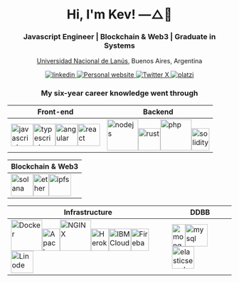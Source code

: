 <!-- Hex colors https://colorswall.com/search || https://brandcolors.net/ -->

<h1 align="center">Hi, I'm Kev! —△🌈</h1>
<h3 align="center">Javascript Engineer | Blockchain & Web3 | Graduate in Systems</h3>
<p align="center">
  <a href="http://www.unla.edu.ar/" target="_blank" alt="National University of Lanus">Universidad Nacional de Lanús</a>, Buenos Aires, Argentina
</p>

<p align="center">
<a href="https://www.linkedin.com/in/kevinfiorentino/">
<img src="https://img.shields.io/badge/LinkedIn-0077B5?style=for-the-badge&logo=linkedin&logoColor=white" alt="linkedin">
</a>
<a href="https://www.kevfiorentino.com/en">
<img src="https://img.shields.io/badge/website-2596BE?style=for-the-badge&logo=dev.to&logoColor=white" alt="Personal website">
</a>
<a href="https://twitter.com/Kevfiorentino">
<img src="https://img.shields.io/badge/twitter-000000?style=for-the-badge&logo=x&logoColor=white" alt="Twitter X">
</a>
<a href="https://platzi.com/p/KevinFiorentino/">
<img src="https://img.shields.io/badge/platzi-7fc719?style=for-the-badge&logo=platzi&logoColor=white" alt="platzi">
</a>
</p>
  
<h3 align="center">My six-year career knowledge went through</h3>

<div align="center">

| Front-end | Backend |
| ------------- | ------------- |
| <img src="https://www.kevfiorentino.com/tech/javascript.webp" alt="javascript" width="50"><img src="https://www.kevfiorentino.com/tech/typescript.webp" alt="typescript" width="50"><img src="https://www.kevfiorentino.com/tech/angular.webp" alt="angular" width="50"><img src="https://www.kevfiorentino.com/tech/react.webp" alt="react" width="50">  | <img src="https://www.kevfiorentino.com/tech/nodejs.webp" alt="nodejs" width="70"><img src="https://www.kevfiorentino.com/tech/rust.webp" alt="rust" width="50"><img src="https://www.kevfiorentino.com/tech/php.webp" alt="php" width="70"><img src="https://www.kevfiorentino.com/tech/solidity.webp" alt="solidity" width="40" height="50"> |

| Blockchain & Web3 |
| ------------- |
| <img src="https://www.kevfiorentino.com/tech/solana.webp" alt="solana" width="50"><img src="https://www.kevfiorentino.com/tech/ethereum.webp" alt="ethereum" width="35" height="50"><img src="https://www.kevfiorentino.com/tech/ipfs.webp" alt="ipfs" width="50"> |

| Infrastructure | DDBB |
| ------------- | ------------- |
| <img src="https://www.kevfiorentino.com/tech/docker.webp" alt="Docker" width="70"><img src="https://www.kevfiorentino.com/tech/apache.webp" alt="Apache" width="40" height="50"><img src="https://www.kevfiorentino.com/tech/nginx.webp" alt="NGINX" width="70"><img src="https://www.kevfiorentino.com/tech/heroku.webp" alt="Heroku" width="40" height="50"><img src="https://www.kevfiorentino.com/tech/ibm-cloud.webp" alt="IBM Cloud" width="50"><img src="https://www.kevfiorentino.com/tech/firebase.webp" alt="Firebase" width="40" height="50"><img src="https://www.kevfiorentino.com/tech/linode.webp" alt="Linode" width="50"> | <img src="https://www.kevfiorentino.com/tech/mongodb.webp" alt="mongodb" width="30" height="50"><img src="https://www.kevfiorentino.com/tech/mysql.webp" alt="mysql" width="50"><img src="https://www.kevfiorentino.com/tech/elasticsearch.webp" alt="elasticsearch" width="50"> |

</div>

<!--
<h3>Stats</h3>
<p>
  <img src="https://github-readme-stats.vercel.app/api/top-langs/?username=kevinfiorentino&theme=dark&hide=php,html,jupyter%20notebook&count_private=true&show_icons=true" alt="langs">
  <img src="https://github-readme-stats.vercel.app/api?username=kevinfiorentino&show_icons=true&theme=dark&count_private=true&show_icons=true" alt="stats">
  <img src="https://github-readme-stats.vercel.app/api/wakatime?username=kevinfiorentino&theme=dark" alt="wakatime">
</p>
-->
